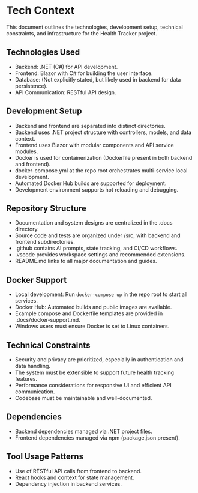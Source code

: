 # Tech Context

This document outlines the technologies, development setup, technical constraints, and infrastructure for the Health Tracker project.

## Technologies Used
- Backend: .NET (C#) for API development.
- Frontend: Blazor with C# for building the user interface.
- Database: (Not explicitly stated, but likely used in backend for data persistence).
- API Communication: RESTful API design.

## Development Setup
- Backend and frontend are separated into distinct directories.
- Backend uses .NET project structure with controllers, models, and data context.
- Frontend uses Blazor with modular components and API service modules.
- Docker is used for containerization (Dockerfile present in both backend and frontend).
- docker-compose.yml at the repo root orchestrates multi-service local development.
- Automated Docker Hub builds are supported for deployment.
- Development environment supports hot reloading and debugging.

## Repository Structure
- Documentation and system designs are centralized in the .docs directory.
- Source code and tests are organized under /src, with backend and frontend subdirectories.
- .github contains AI prompts, state tracking, and CI/CD workflows.
- .vscode provides workspace settings and recommended extensions.
- README.md links to all major documentation and guides.

## Docker Support
- Local development: Run `docker-compose up` in the repo root to start all services.
- Docker Hub: Automated builds and public images are available.
- Example compose and Dockerfile templates are provided in .docs/docker-support.md.
- Windows users must ensure Docker is set to Linux containers.

## Technical Constraints
- Security and privacy are prioritized, especially in authentication and data handling.
- The system must be extensible to support future health tracking features.
- Performance considerations for responsive UI and efficient API communication.
- Codebase must be maintainable and well-documented.

## Dependencies
- Backend dependencies managed via .NET project files.
- Frontend dependencies managed via npm (package.json present).

## Tool Usage Patterns
- Use of RESTful API calls from frontend to backend.
- React hooks and context for state management.
- Dependency injection in backend services.
